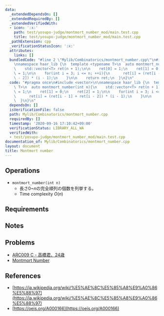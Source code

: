 ```yaml
---
data:
  _extendedDependsOn: []
  _extendedRequiredBy: []
  _extendedVerifiedWith:
  - icon: ':x:'
    path: test/yosupo-judge/montmort_number_mod/main.test.cpp
    title: test/yosupo-judge/montmort_number_mod/main.test.cpp
  _pathExtension: cpp
  _verificationStatusIcon: ':x:'
  attributes:
    links: []
  bundledCode: "#line 2 \"Mylib/Combinatorics/montmort_number.cpp\"\n#include <vector>\n\
    \nnamespace haar_lib {\n  template <typename T>\n  auto montmort_number(int n){\n\
    \    std::vector<T> ret(n + 1);\n\n    ret[0] = 1;\n    ret[1] = 0;\n    ret[2]\
    \ = 1;\n\n    for(int i = 3; i <= n; ++i){\n      ret[i] = (ret[i - 1] + ret[i\
    \ - 2]) * (i - 1);\n    }\n\n    return ret;\n  }\n}\n"
  code: "#pragma once\n#include <vector>\n\nnamespace haar_lib {\n  template <typename\
    \ T>\n  auto montmort_number(int n){\n    std::vector<T> ret(n + 1);\n\n    ret[0]\
    \ = 1;\n    ret[1] = 0;\n    ret[2] = 1;\n\n    for(int i = 3; i <= n; ++i){\n\
    \      ret[i] = (ret[i - 1] + ret[i - 2]) * (i - 1);\n    }\n\n    return ret;\n\
    \  }\n}\n"
  dependsOn: []
  isVerificationFile: false
  path: Mylib/Combinatorics/montmort_number.cpp
  requiredBy: []
  timestamp: '2020-09-16 17:10:42+09:00'
  verificationStatus: LIBRARY_ALL_WA
  verifiedWith:
  - test/yosupo-judge/montmort_number_mod/main.test.cpp
documentation_of: Mylib/Combinatorics/montmort_number.cpp
layout: document
title: Montmort number
---
```


## Operations

- `montmort_number(int n)`
	- 長さ$0$~$n$の完全順列の個数を列挙する。
	- Time complexity $O(n)$

## Requirements

## Notes

## Problems

- [ARC009 C - 高橋君、24歳](https://atcoder.jp/contests/arc009/tasks/arc009_3)
- [Montmort Number](https://judge.yosupo.jp/problem/montmort_number_mod)

## References

- [https://ja.wikipedia.org/wiki/%E5%AE%8C%E5%85%A8%E9%A0%86%E5%88%97](https://ja.wikipedia.org/wiki/%E5%AE%8C%E5%85%A8%E9%A0%86%E5%88%97)
- [https://oeis.org/A000166](https://oeis.org/A000166)

